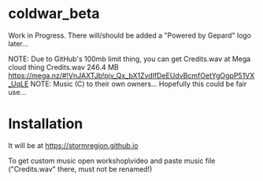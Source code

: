 # coldwar_beta
Work in Progress.
There will/should be added a "Powered by Gepard" logo later...

NOTE: Due to GitHub's 100mb limit thing, you can get Credits.wav at Mega cloud thing
Credits.wav	246.4 MB
https://mega.nz/#!VnJAXTJb!piv_Qx_bX1ZvdlfDeEUdvBcmfOetYgOgpP51VX_UqLE 
NOTE: Music (C) to their own owners... Hopefully this could be fair use...

# Installation
It will be at https://stormregion.github.io

To get custom music open workshop\video and paste music file ("Credits.wav" there, must not be renamed!)